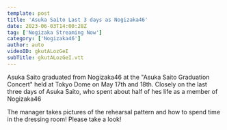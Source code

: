 ```yaml
---
template: post
title: 'Asuka Saito Last 3 days as Nogizaka46'
date: 2023-06-03T14:00:28Z
tag: ['Nogizaka Streaming Now']
category: ['Nogizaka46']
author: auto 
videoID: gkutALozGeI
subTitle: gkutALozGeI.vtt
---
```

Asuka Saito graduated from Nogizaka46 at the "Asuka Saito Graduation Concert" held at Tokyo Dome on May 17th and 18th. Closely on the last three days of Asuka Saito, who spent about half of hes life as a member of Nogizaka46

The manager takes pictures of the rehearsal pattern and how to spend time in the dressing room! Please take a look!
